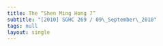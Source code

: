 ```yaml
---
title: The “Shen Ming Hong 7”
subtitle: "[2010] SGHC 269 / 09\_September\_2010"
tags: null
layout: single
---
```


